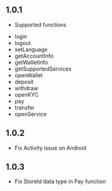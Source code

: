 ## 1.0.1

* Supported functions
- login
- logout
- setLanguage
- getAccountInfo
- getWalletInfo
- getSupportedServices
- openWallet
- deposit
- withdraw
- openKYC
- pay
- transfer
- openService

## 1.0.2

- Fix Activity issue on Android

## 1.0.3

- Fix StoreId data type in Pay function
